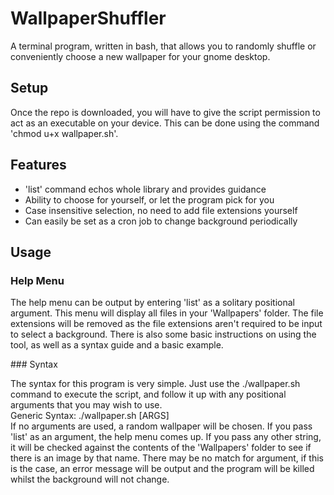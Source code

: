 # WallpaperShuffler
<p>A terminal program, written in bash, that allows you to randomly shuffle or conveniently choose a new wallpaper for your gnome desktop.</p>

## Setup
<p>Once the repo is downloaded, you will have to give the script permission to act as an executable on your device. This can be done using the command 'chmod u+x wallpaper.sh'.</p>

## Features
- 'list' command echos whole library and provides guidance
- Ability to choose for yourself, or let the program pick for you
- Case insensitive selection, no need to add file extensions yourself
- Can easily be set as a cron job to change background periodically

## Usage
### Help Menu
<p>The help menu can be output by entering 'list' as a solitary positional argument. This menu will display all files in your 'Wallpapers' folder. The file extensions will be removed as
the file extensions aren't required to be input to select a background. There is also some basic instructions on using the tool, as well as a syntax guide and a basic example.</p>
### Syntax
<p>The syntax for this program is very simple. Just use the ./wallpaper.sh command to execute the script, and follow it up with any positional arguments that you may wish to use.<br>Generic Syntax: ./wallpaper.sh [ARGS]<br>If no arguments are used, a random wallpaper will be chosen. If you pass 'list' as an argument, the help menu comes up. If you pass any other string, it will be checked against the contents of the 'Wallpapers' folder to see if there is an image by that name. There may be no match for argument, if this is the case, an error message will be output and the program will be killed whilst the background will not change.</p>
